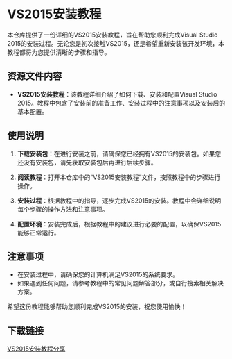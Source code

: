 # VS2015安装教程

本仓库提供了一份详细的VS2015安装教程，旨在帮助您顺利完成Visual Studio 2015的安装过程。无论您是初次接触VS2015，还是希望重新安装该开发环境，本教程都将为您提供清晰的步骤和指导。

## 资源文件内容

- **VS2015安装教程**：该教程详细介绍了如何下载、安装和配置Visual Studio 2015。教程中包含了安装前的准备工作、安装过程中的注意事项以及安装后的基本配置。

## 使用说明

1. **下载安装包**：在进行安装之前，请确保您已经拥有VS2015的安装包。如果您还没有安装包，请先获取安装包后再进行后续步骤。

2. **阅读教程**：打开本仓库中的“VS2015安装教程”文件，按照教程中的步骤进行操作。

3. **安装过程**：根据教程中的指导，逐步完成VS2015的安装。教程中会详细说明每个步骤的操作方法和注意事项。

4. **配置环境**：安装完成后，根据教程中的建议进行必要的配置，以确保VS2015能够正常运行。

## 注意事项

- 在安装过程中，请确保您的计算机满足VS2015的系统要求。
- 如果遇到任何问题，请参考教程中的常见问题解答部分，或自行搜索相关解决方案。

希望这份教程能够帮助您顺利完成VS2015的安装，祝您使用愉快！

## 下载链接

[VS2015安装教程分享](https://pan.quark.cn/s/7c979f99bdf8)